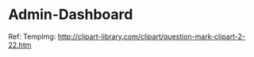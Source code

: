 # Admin-Dashboard


Ref: 
TempImg: http://clipart-library.com/clipart/question-mark-clipart-2-22.htm
